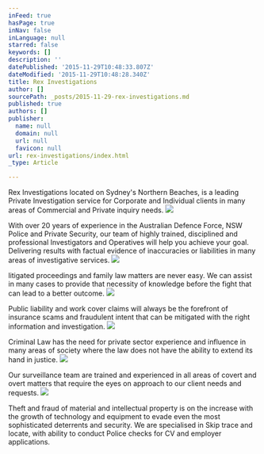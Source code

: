 ```yaml
---
inFeed: true
hasPage: true
inNav: false
inLanguage: null
starred: false
keywords: []
description: ''
datePublished: '2015-11-29T10:48:33.807Z'
dateModified: '2015-11-29T10:48:28.340Z'
title: Rex Investigations
author: []
sourcePath: _posts/2015-11-29-rex-investigations.md
published: true
authors: []
publisher:
  name: null
  domain: null
  url: null
  favicon: null
url: rex-investigations/index.html
_type: Article

---
```

Rex Investigations located on Sydney's Northern Beaches, is a leading Private Investigation service for Corporate and Individual clients in many areas of Commercial and Private inquiry needs.
![](https://the-grid-user-content.s3-us-west-2.amazonaws.com/20ebda40-2cc7-49cb-9008-25865fbcf172.jpg)

With over 20 years of experience in the Australian Defence Force, NSW Police and Private Security, our team of highly trained, disciplined and professional Investigators and Operatives will help you achieve your goal.
Delivering results with factual evidence of inaccuracies or liabilities in many areas of investigative services.
![](https://the-grid-user-content.s3-us-west-2.amazonaws.com/de4d6919-a474-4b38-8d73-bceffd3601e2.jpg)

litigated proceedings and family law matters are never easy. We can assist in many cases to provide that necessity of knowledge before the fight that can lead to a better outcome.
![](https://the-grid-user-content.s3-us-west-2.amazonaws.com/37c2284b-cee5-4404-8293-77912949eed8.jpg)

Public liability and work cover claims will always be the forefront of insurance scams and fraudulent intent that can be mitigated with the right information and investigation.
![](https://the-grid-user-content.s3-us-west-2.amazonaws.com/ae4e9b17-38d5-4d84-ac27-4a7027bbfdb6.jpg)

Criminal Law has the need for private sector experience and influence in many areas of society where the law does not have the ability to extend its hand in justice. ![](https://the-grid-user-content.s3-us-west-2.amazonaws.com/80082a5a-c68b-45c3-a846-a1fd3f8714a5.jpg)

Our surveillance team are trained and experienced in all areas of covert and overt matters that require the eyes on approach to our client needs and requests.
![](https://the-grid-user-content.s3-us-west-2.amazonaws.com/0935d10d-7f0f-4fd8-9140-5602fd89f457.jpg)

Theft and fraud of material and intellectual property is on the increase with the growth of technology and equipment to evade even the most sophisticated deterrents and security. We are specialised in Skip trace and locate, with ability to conduct Police checks for CV and employer applications.